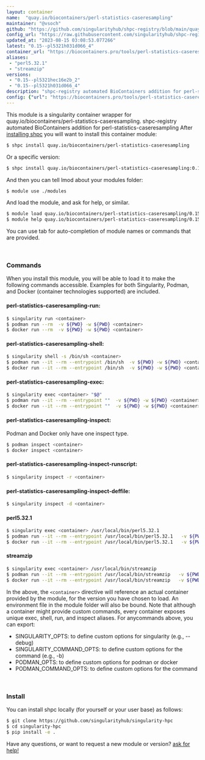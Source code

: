 ```yaml
---
layout: container
name:  "quay.io/biocontainers/perl-statistics-caseresampling"
maintainer: "@vsoch"
github: "https://github.com/singularityhub/shpc-registry/blob/main/quay.io/biocontainers/perl-statistics-caseresampling/container.yaml"
config_url: "https://raw.githubusercontent.com/singularityhub/shpc-registry/main/quay.io/biocontainers/perl-statistics-caseresampling/container.yaml"
updated_at: "2023-08-15 03:08:53.077266"
latest: "0.15--pl5321h031d066_4"
container_url: "https://biocontainers.pro/tools/perl-statistics-caseresampling"
aliases:
 - "perl5.32.1"
 - "streamzip"
versions:
 - "0.15--pl5321hec16e2b_2"
 - "0.15--pl5321h031d066_4"
description: "shpc-registry automated BioContainers addition for perl-statistics-caseresampling"
config: {"url": "https://biocontainers.pro/tools/perl-statistics-caseresampling", "maintainer": "@vsoch", "description": "shpc-registry automated BioContainers addition for perl-statistics-caseresampling", "latest": {"0.15--pl5321h031d066_4": "sha256:00a9a3416b198a9d70599b370c1879045d8eea5ebdf4ecde8294b28f3f443cf7"}, "tags": {"0.15--pl5321hec16e2b_2": "sha256:ee5d83d66f85ae89b541ec987237039b735bcdcc88b65cb997c40cdbd90d1042", "0.15--pl5321h031d066_4": "sha256:00a9a3416b198a9d70599b370c1879045d8eea5ebdf4ecde8294b28f3f443cf7"}, "docker": "quay.io/biocontainers/perl-statistics-caseresampling", "aliases": {"perl5.32.1": "/usr/local/bin/perl5.32.1", "streamzip": "/usr/local/bin/streamzip"}}
---
```


This module is a singularity container wrapper for quay.io/biocontainers/perl-statistics-caseresampling.
shpc-registry automated BioContainers addition for perl-statistics-caseresampling
After [installing shpc](#install) you will want to install this container module:


```bash
$ shpc install quay.io/biocontainers/perl-statistics-caseresampling
```

Or a specific version:

```bash
$ shpc install quay.io/biocontainers/perl-statistics-caseresampling:0.15--pl5321h031d066_4
```

And then you can tell lmod about your modules folder:

```bash
$ module use ./modules
```

And load the module, and ask for help, or similar.

```bash
$ module load quay.io/biocontainers/perl-statistics-caseresampling/0.15--pl5321h031d066_4
$ module help quay.io/biocontainers/perl-statistics-caseresampling/0.15--pl5321h031d066_4
```

You can use tab for auto-completion of module names or commands that are provided.

<br>

### Commands

When you install this module, you will be able to load it to make the following commands accessible.
Examples for both Singularity, Podman, and Docker (container technologies supported) are included.

#### perl-statistics-caseresampling-run:

```bash
$ singularity run <container>
$ podman run --rm  -v ${PWD} -w ${PWD} <container>
$ docker run --rm  -v ${PWD} -w ${PWD} <container>
```

#### perl-statistics-caseresampling-shell:

```bash
$ singularity shell -s /bin/sh <container>
$ podman run --it --rm --entrypoint /bin/sh  -v ${PWD} -w ${PWD} <container>
$ docker run --it --rm --entrypoint /bin/sh  -v ${PWD} -w ${PWD} <container>
```

#### perl-statistics-caseresampling-exec:

```bash
$ singularity exec <container> "$@"
$ podman run --it --rm --entrypoint ""  -v ${PWD} -w ${PWD} <container> "$@"
$ docker run --it --rm --entrypoint ""  -v ${PWD} -w ${PWD} <container> "$@"
```

#### perl-statistics-caseresampling-inspect:

Podman and Docker only have one inspect type.

```bash
$ podman inspect <container>
$ docker inspect <container>
```

#### perl-statistics-caseresampling-inspect-runscript:

```bash
$ singularity inspect -r <container>
```

#### perl-statistics-caseresampling-inspect-deffile:

```bash
$ singularity inspect -d <container>
```


#### perl5.32.1

```bash
$ singularity exec <container> /usr/local/bin/perl5.32.1
$ podman run --it --rm --entrypoint /usr/local/bin/perl5.32.1   -v ${PWD} -w ${PWD} <container> -c " $@"
$ docker run --it --rm --entrypoint /usr/local/bin/perl5.32.1   -v ${PWD} -w ${PWD} <container> -c " $@"
```


#### streamzip

```bash
$ singularity exec <container> /usr/local/bin/streamzip
$ podman run --it --rm --entrypoint /usr/local/bin/streamzip   -v ${PWD} -w ${PWD} <container> -c " $@"
$ docker run --it --rm --entrypoint /usr/local/bin/streamzip   -v ${PWD} -w ${PWD} <container> -c " $@"
```



In the above, the `<container>` directive will reference an actual container provided
by the module, for the version you have chosen to load. An environment file in the
module folder will also be bound. Note that although a container
might provide custom commands, every container exposes unique exec, shell, run, and
inspect aliases. For anycommands above, you can export:

 - SINGULARITY_OPTS: to define custom options for singularity (e.g., --debug)
 - SINGULARITY_COMMAND_OPTS: to define custom options for the command (e.g., -b)
 - PODMAN_OPTS: to define custom options for podman or docker
 - PODMAN_COMMAND_OPTS: to define custom options for the command

<br>

### Install

You can install shpc locally (for yourself or your user base) as follows:

```bash
$ git clone https://github.com/singularityhub/singularity-hpc
$ cd singularity-hpc
$ pip install -e .
```

Have any questions, or want to request a new module or version? [ask for help!](https://github.com/singularityhub/singularity-hpc/issues)